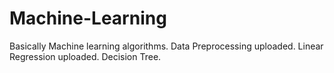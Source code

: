# Machine-Learning
Basically Machine learning algorithms.
Data Preprocessing uploaded.
Linear Regression uploaded.
Decision Tree.
